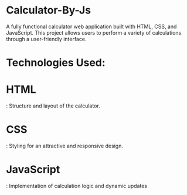 # Calculator-By-Js
A fully functional calculator web application built with HTML, CSS, and JavaScript. This project allows users to perform a variety of calculations through a user-friendly interface.
# Technologies Used:
# HTML
  : Structure and layout of the calculator.
# CSS
  : Styling for an attractive and responsive design.
# JavaScript
  : Implementation of calculation logic and dynamic updates

